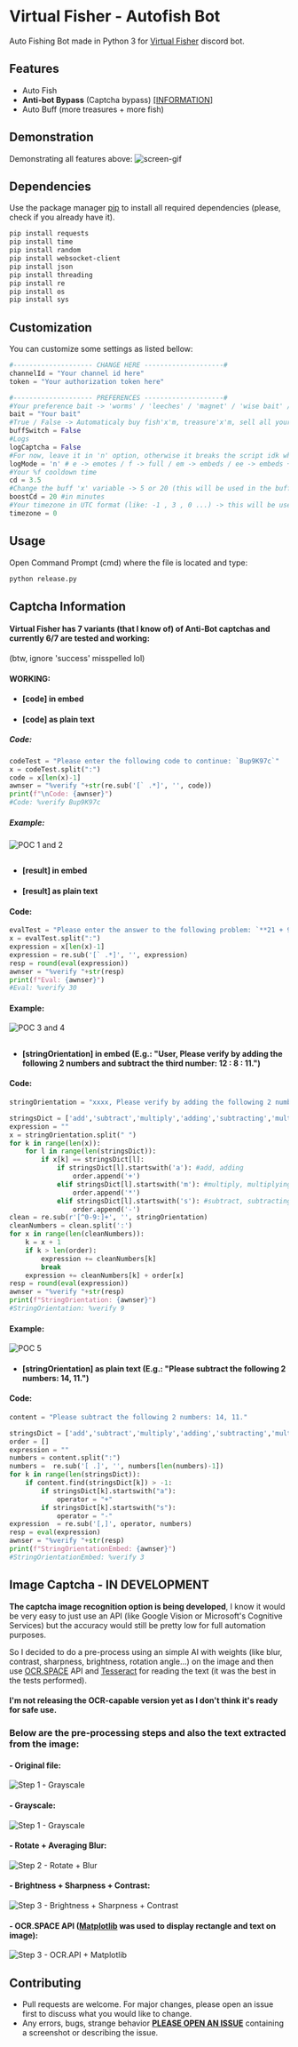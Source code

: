 # Virtual Fisher - Autofish Bot

Auto Fishing Bot made in Python 3 for [Virtual Fisher](https://virtualfisher.com/) discord bot.

## Features
- Auto Fish 
- **Anti-bot Bypass** (Captcha bypass) [[INFORMATION]](https://github.com/thejoabo/virtualfisher-bot#captcha-information)
- Auto Buff (more treasures + more fish)

## Demonstration
Demonstrating all features above: 
![screen-gif](./demonstration.gif)

## Dependencies

Use the package manager [pip](https://pip.pypa.io/en/stable/) to install all required dependencies (please, check if you already have it).

```bash
pip install requests
pip install time
pip install random
pip install websocket-client
pip install json
pip install threading
pip install re
pip install os
pip install sys
```
## Customization
You can customize some settings as listed bellow:
```python
#-------------------- CHANGE HERE --------------------#
channelId = "Your channel id here"
token = "Your authorization token here"

#-------------------- PREFERENCES --------------------#
#Your preference bait -> 'worms' / 'leeches' / 'magnet' / 'wise bait' / 'fish' / 'artifact magnet' / 'magic bait'
bait = "Your bait"
#True / False -> Automaticaly buy fish'x'm, treasure'x'm, sell all your inventory and rebuy baits
buffSwitch = False
#Logs
logCaptcha = False
#For now, leave it in 'n' option, otherwise it breaks the script idk why yet
logMode = 'n' # e -> emotes / f -> full / em -> embeds / ee -> embeds + emotes / n -> don't log
#Your %f cooldown time
cd = 3.5 
#Change the buff 'x' variable -> 5 or 20 (this will be used in the buff autobuy)
boostCd = 20 #in minutes
#Your timezone in UTC format (like: -1 , 3 , 0 ...) -> this will be used to properly display message timestamps 
timezone = 0
```

## Usage
Open Command Prompt (cmd) where the file is located and type:
```bash
python release.py
```
## Captcha Information
#### Virtual Fisher has 7 variants (that I know of) of Anti-Bot captchas and currently 6/7 are tested and working:
(btw, ignore 'success' misspelled lol)
#### WORKING:

- #### **[code] in embed** 
- #### **[code] as plain text** 

##### Code: 
```python
codeTest = "Please enter the following code to continue: `Bup9K97c`"
x = codeTest.split(":")
code = x[len(x)-1]
awnser = "%verify "+str(re.sub('[` .*]', '', code))
print(f"\nCode: {awnser}")
#Code: %verify Bup9K97c
```

##### Example:
![POC 1 and 2](https://i.imgur.com/hW1tyu9.png)

##

- #### **[result] in embed** 
- #### **[result] as plain text** 

#### Code:
```python
evalTest = "Please enter the answer to the following problem: `**21 + 9**`."
x = evalTest.split(":")
expression = x[len(x)-1]
expression = re.sub('[` .*]', '', expression)
resp = round(eval(expression))
awnser = "%verify "+str(resp)
print(f"Eval: {awnser}")
#Eval: %verify 30
```
#### Example:
![POC 3 and 4](https://i.imgur.com/OsmO0q2.png)

##

- #### **[stringOrientation] in embed** (E.g.: "User, Please verify by adding the following 2 numbers and subtract the third number: 12 : 8 : 11.")
#### Code:
```python
stringOrientation = "xxxx, Please verify by adding the following 2 numbers and subtract the third number: 12 : 8 : 11."

stringsDict = ['add','subtract','multiply','adding','subtracting','multiplying']
expression = ""
x = stringOrientation.split(" ")
for k in range(len(x)):
    for l in range(len(stringsDict)):
        if x[k] == stringsDict[l]:
            if stringsDict[l].startswith('a'): #add, adding
                order.append('+')
            elif stringsDict[l].startswith('m'): #multiply, multiplying
                order.append('*')
            elif stringsDict[l].startswith('s'): #subtract, subtracting
                order.append('-')
clean = re.sub(r'[^0-9:]+', '', stringOrientation) 
cleanNumbers = clean.split(':')
for x in range(len(cleanNumbers)):
    k = x + 1
    if k > len(order):
        expression += cleanNumbers[k] 
        break
    expression += cleanNumbers[k] + order[x] 
resp = round(eval(expression))
awnser = "%verify "+str(resp)
print(f"StringOrientation: {awnser}")
#StringOrientation: %verify 9
```
#### Example:
![POC 5](https://i.imgur.com/9kV2xvv.png)

- #### **[stringOrientation] as plain text** (E.g.: "Please subtract the following 2 numbers: 14, 11.")

#### Code:
```python
content = "Please subtract the following 2 numbers: 14, 11."

stringsDict = ['add','subtract','multiply','adding','subtracting','multiplying']
order = []
expression = ""
numbers = content.split(":")
numbers =  re.sub('[ .]', '', numbers[len(numbers)-1])
for k in range(len(stringsDict)):
    if content.find(stringsDict[k]) > -1:
        if stringsDict[k].startswith("a"):
            operator = "+"
        if stringsDict[k].startswith("s"):
            operator = "-"
expression  = re.sub('[,]', operator, numbers)
resp = eval(expression)
awnser = "%verify "+str(resp)
print(f"StringOrientationEmbed: {awnser}")
#StringOrientationEmbed: %verify 3
```
##
## Image Captcha - IN DEVELOPMENT
**The captcha image recognition option is being developed**, I know it would be very easy to just use an API (like Google Vision or Microsoft's Cognitive Services) but the accuracy would still be pretty low for full automation purposes.

So I decided to do a pre-process using an simple AI with weights (like blur, contrast, sharpness, brightness, rotation angle...) on the image and then use [OCR.SPACE](https://ocr.space/) API and [Tesseract](https://pypi.org/project/pytesseract/) for reading the text (it was the best in the tests performed).

#### I'm not releasing the OCR-capable version yet as I don't think it's ready for safe use.

### Below are the pre-processing steps and also the text extracted from the image:
#### - Original file:
![Step 1 - Grayscale](https://i.imgur.com/RehLvf2.png)
#### - Grayscale:
![Step 1 - Grayscale](https://i.imgur.com/Jgth8kT.png)
#### - Rotate + Averaging Blur:
![Step 2 - Rotate + Blur](https://i.imgur.com/iphouUC.png)
#### - Brightness + Sharpness + Contrast:
![Step 3 - Brightness + Sharpness + Contrast](https://i.imgur.com/Jjs001D.png)
#### - OCR.SPACE API ([Matplotlib](https://matplotlib.org/) was used to display rectangle and text on image):
![Step 3 - OCR.API + Matplotlib](https://i.imgur.com/FTPwGh9.png)


## Contributing
- Pull requests are welcome. For major changes, please open an issue first to discuss what you would like to change.
- Any errors, bugs, strange behavior **[PLEASE OPEN AN ISSUE](https://github.com/thejoabo/virtualfisher-bot/issues/new)** containing a screenshot or describing the issue.

